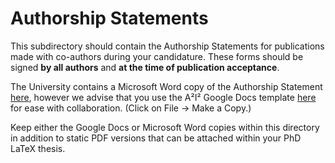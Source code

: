 # Authorship Statements

This subdirectory should contain the Authorship Statements for publications made with co-authors during your candidature. These forms should be signed **by all authors** and **at the time of publication acceptance**.

The University contains a Microsoft Word copy of the Authorship Statement [here](https://www.deakin.edu.au/students/research/your-thesis-and-examinations/forms-and-guidelines), however we advise that you use the A²I² Google Docs template [here](https://docs.google.com/document/d/1LDKBHWtG_LV8v0TPnjjtPMAiorSfe4-B6njSHXIhdyY/edit?usp=sharing) for ease with collaboration. (Click on File -> Make a Copy.)

Keep either the Google Docs or Microsoft Word copies within this directory in addition to static PDF versions that can be attached within your PhD LaTeX thesis.
